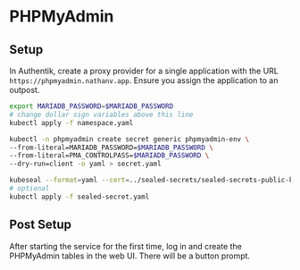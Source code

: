 # PHPMyAdmin

## Setup

In Authentik, create a proxy provider for a single application with the URL
`https://phpmyadmin.nathanv.app`. Ensure you assign the application to an outpost.

```bash
export MARIADB_PASSWORD=$MARIADB_PASSWORD
# change dollar sign variables above this line
kubectl apply -f namespace.yaml

kubectl -n phpmyadmin create secret generic phpmyadmin-env \
--from-literal=MARIADB_PASSWORD=$MARIADB_PASSWORD \
--from-literal=PMA_CONTROLPASS=$MARIADB_PASSWORD \
--dry-run=client -o yaml > secret.yaml

kubeseal --format=yaml --cert=../sealed-secrets/sealed-secrets-public-key.pem < secret.yaml > sealed-secret.yaml
# optional
kubectl apply -f sealed-secret.yaml
```

## Post Setup

After starting the service for the first time, log in and create the PHPMyAdmin
tables in the web UI. There will be a button prompt.
